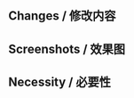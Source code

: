 ## Changes / 修改内容
<!--
Please describe what you changed.
请描述你修改了什么。
-->
## Screenshots / 效果图
<!--
If it is a change in styles, please paste the screenshots here. At least 3 screenshots in 3 difference themes are required.
(one in a light theme, one in a dark theme, another in a random theme you choose)
If it is a functional change, please paste a screenshot of the page you changed or created.
If you didn't the visual appearance, you can remove this part.
如果是样式修改，请将效果图粘贴在此处，请至少粘贴3种theme下的效果。（一张亮色、一张暗色、另一张任选）
如果是功能性更改，请粘贴功能页面的截图（1张即可）。
如果对外观不更改，那么请忽略部分内容。
-->
## Necessity / 必要性
<!--
Make it clear here what bugs and styling issues this PR solves.
If it's a personal preference for style and the original version does not significantly affect the visual appearance,
please start a discussion in Discussions instead of making a PR.
清说明本PR解决了什么BUG、样式上的问题。
如果只是样式上的个人喜好，原版本对观感不造成严重影响，请移步Discussions部分讨论。
-->
